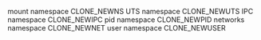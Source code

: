 mount namespace CLONE_NEWNS
UTS namespace CLONE_NEWUTS
IPC namespace CLONE_NEWIPC
pid namespace CLONE_NEWPID
networks namespace CLONE_NEWNET
user namespace CLONE_NEWUSER